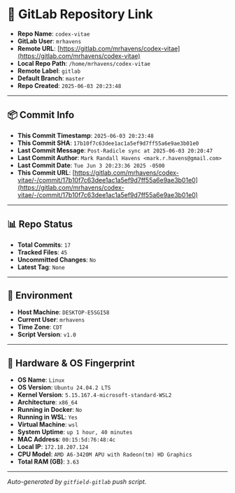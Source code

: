 # 🔗 GitLab Repository Link

- **Repo Name**: `codex-vitae`
- **GitLab User**: `mrhavens`
- **Remote URL**: [https://gitlab.com/mrhavens/codex-vitae](https://gitlab.com/mrhavens/codex-vitae)
- **Local Repo Path**: `/home/mrhavens/codex-vitae`
- **Remote Label**: `gitlab`
- **Default Branch**: `master`
- **Repo Created**: `2025-06-03 20:23:48`

---

## 📦 Commit Info

- **This Commit Timestamp**: `2025-06-03 20:23:48`
- **This Commit SHA**: `17b10f7c63dee1ac1a5ef9d7ff55a6e9ae3b01e0`
- **Last Commit Message**: `Post-Radicle sync at 2025-06-03 20:20:47`
- **Last Commit Author**: `Mark Randall Havens <mark.r.havens@gmail.com>`
- **Last Commit Date**: `Tue Jun 3 20:23:36 2025 -0500`
- **This Commit URL**: [https://gitlab.com/mrhavens/codex-vitae/-/commit/17b10f7c63dee1ac1a5ef9d7ff55a6e9ae3b01e0](https://gitlab.com/mrhavens/codex-vitae/-/commit/17b10f7c63dee1ac1a5ef9d7ff55a6e9ae3b01e0)

---

## 📊 Repo Status

- **Total Commits**: `17`
- **Tracked Files**: `45`
- **Uncommitted Changes**: `No`
- **Latest Tag**: `None`

---

## 🧽 Environment

- **Host Machine**: `DESKTOP-E5SGI58`
- **Current User**: `mrhavens`
- **Time Zone**: `CDT`
- **Script Version**: `v1.0`

---

## 🧬 Hardware & OS Fingerprint

- **OS Name**: `Linux`
- **OS Version**: `Ubuntu 24.04.2 LTS`
- **Kernel Version**: `5.15.167.4-microsoft-standard-WSL2`
- **Architecture**: `x86_64`
- **Running in Docker**: `No`
- **Running in WSL**: `Yes`
- **Virtual Machine**: `wsl`
- **System Uptime**: `up 1 hour, 40 minutes`
- **MAC Address**: `00:15:5d:76:48:4c`
- **Local IP**: `172.18.207.124`
- **CPU Model**: `AMD A6-3420M APU with Radeon(tm) HD Graphics`
- **Total RAM (GB)**: `3.63`

---

_Auto-generated by `gitfield-gitlab` push script._
